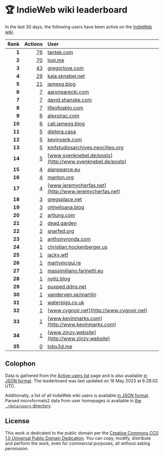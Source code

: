 # 🏆 IndieWeb wiki leaderboard

In the last 30 days, the following users have been active on the [IndieWeb wiki](https://indieweb.org).

| Rank | Actions | User |
|-----:|--------:|:-----|
| **1** | [76](https://indieweb.org/Special:Contributions/Tantek.com) | [tantek.com](http://tantek.com) |
| **2** | [70](https://indieweb.org/Special:Contributions/Loqi.me) | [loqi.me](http://loqi.me) |
| **3** | [43](https://indieweb.org/Special:Contributions/Gregorlove.com) | [gregorlove.com](http://gregorlove.com) |
| **4** | [29](https://indieweb.org/Special:Contributions/Kaja.sknebel.net) | [kaja.sknebel.net](http://kaja.sknebel.net) |
| **5** | [21](https://indieweb.org/Special:Contributions/Jamesg.blog) | [jamesg.blog](http://jamesg.blog) |
| **6** | [7](https://indieweb.org/Special:Contributions/Aaronparecki.com) | [aaronparecki.com](http://aaronparecki.com) |
| **7** | [7](https://indieweb.org/Special:Contributions/David.shanske.com) | [david.shanske.com](http://david.shanske.com) |
| **8** | [7](https://indieweb.org/Special:Contributions/Lifeofpablo.com) | [lifeofpablo.com](http://lifeofpablo.com) |
| **9** | [6](https://indieweb.org/Special:Contributions/Alexsirac.com) | [alexsirac.com](http://alexsirac.com) |
| **10** | [6](https://indieweb.org/Special:Contributions/Cali.jamesg.blog) | [cali.jamesg.blog](http://cali.jamesg.blog) |
| **11** | [5](https://indieweb.org/Special:Contributions/Diptera.casa) | [diptera.casa](http://diptera.casa) |
| **12** | [5](https://indieweb.org/Special:Contributions/Kevinyank.com) | [kevinyank.com](http://kevinyank.com) |
| **13** | [5](https://indieweb.org/Special:Contributions/Kmfstudiosarchives.neocities.org) | [kmfstudiosarchives.neocities.org](http://kmfstudiosarchives.neocities.org) |
| **14** | [5](https://indieweb.org/Special:Contributions/Www.svenknebel.de_posts) | [www.svenknebel.de/posts](http://www.svenknebel.de/posts) |
| **15** | [4](https://indieweb.org/Special:Contributions/Alanpearce.eu) | [alanpearce.eu](http://alanpearce.eu) |
| **16** | [4](https://indieweb.org/Special:Contributions/Manton.org) | [manton.org](http://manton.org) |
| **17** | [4](https://indieweb.org/Special:Contributions/Www.jeremycherfas.net) | [www.jeremycherfas.net](http://www.jeremycherfas.net) |
| **18** | [3](https://indieweb.org/Special:Contributions/Gregsplace.net) | [gregsplace.net](http://gregsplace.net) |
| **19** | [3](https://indieweb.org/Special:Contributions/Ohhelloana.blog) | [ohhelloana.blog](http://ohhelloana.blog) |
| **20** | [2](https://indieweb.org/Special:Contributions/Artlung.com) | [artlung.com](http://artlung.com) |
| **21** | [2](https://indieweb.org/Special:Contributions/Dead.garden) | [dead.garden](http://dead.garden) |
| **22** | [2](https://indieweb.org/Special:Contributions/Snarfed.org) | [snarfed.org](http://snarfed.org) |
| **23** | [1](https://indieweb.org/Special:Contributions/Anthonyronda.com) | [anthonyronda.com](http://anthonyronda.com) |
| **24** | [1](https://indieweb.org/Special:Contributions/Christian.hockenberger.us) | [christian.hockenberger.us](http://christian.hockenberger.us) |
| **25** | [1](https://indieweb.org/Special:Contributions/Jacky.wtf) | [jacky.wtf](http://jacky.wtf) |
| **26** | [1](https://indieweb.org/Special:Contributions/Martymcgui.re) | [martymcgui.re](http://martymcgui.re) |
| **27** | [1](https://indieweb.org/Special:Contributions/Massimiliano.farinetti.eu) | [massimiliano.farinetti.eu](http://massimiliano.farinetti.eu) |
| **28** | [1](https://indieweb.org/Special:Contributions/Notiz.blog) | [notiz.blog](http://notiz.blog) |
| **29** | [1](https://indieweb.org/Special:Contributions/Puxped.ddns.net) | [puxped.ddns.net](http://puxped.ddns.net) |
| **30** | [1](https://indieweb.org/Special:Contributions/Vanderven.se_martijn) | [vanderven.se/martijn](http://vanderven.se/martijn) |
| **31** | [1](https://indieweb.org/Special:Contributions/Waterpigs.co.uk) | [waterpigs.co.uk](http://waterpigs.co.uk) |
| **32** | [1](https://indieweb.org/Special:Contributions/Www.cygnoir.net) | [www.cygnoir.net](http://www.cygnoir.net) |
| **33** | [1](https://indieweb.org/Special:Contributions/Www.kevinmarks.com) | [www.kevinmarks.com](http://www.kevinmarks.com) |
| **34** | [1](https://indieweb.org/Special:Contributions/Www.zinzy.website) | [www.zinzy.website](http://www.zinzy.website) |
| **35** | [0](https://indieweb.org/Special:Contributions/Toby3d.me) | [toby3d.me](http://toby3d.me) |


## Colophon

Data is gathered from the [Active users list](https://indieweb.org/Special:ActiveUsers) page and is also available [in JSON format](https://github.com/jgarber623/indieweb-wiki-leaderboard/blob/main/data/leaderboard.json). The leaderboard was last updated on 16 May 2023 at 6:28:02 UTC.

Additionally, a list of all IndieWeb wiki users is available [in JSON format](https://github.com/jgarber623/indieweb-wiki-leaderboard/blob/main/data/users.json). Parsed microformats2 data from user homepages is available in [the `./data/users` directory](https://github.com/jgarber623/indieweb-wiki-leaderboard/blob/main/data/users).

## License

This work is dedicated to the public domain per the [Creative Commons CC0 1.0 Universal Public Domain Dedication](https://creativecommons.org/publicdomain/zero/1.0/). You can copy, modify, distribute and perform the work, even for commercial purposes, all without asking permission.
